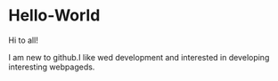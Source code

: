 # Hello-World
Hi to all!
    
I am new to github.I like wed development and interested in developing interesting webpageds.    
